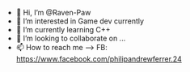 - 👋 Hi, I’m @Raven-Paw
- 👀 I’m interested in Game dev currently
- 🌱 I’m currently learning C++
- 💞️ I’m looking to collaborate on ...
- 📫 How to reach me -->
      FB: https://www.facebook.com/philipandrewferrer.24

<!---
Raven-Paw/Raven-Paw is a ✨ special ✨ repository because its `README.md` (this file) appears on your GitHub profile.
You can click the Preview link to take a look at your changes.
--->
